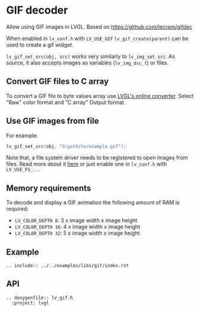 ```eval_rst
```

# GIF decoder
Allow using GIF images in LVGL. Based on https://github.com/lecram/gifdec

When enabled in `lv_conf.h` with `LV_USE_GIF` `lv_gif_create(parent)` can be used to create a gif widget.

`lv_gif_set_src(obj, src)` works very similarly to `lv_img_set_src`. As source, it also accepts images as variables (`lv_img_dsc_t`) or files.


## Convert GIF files to C array
To convert a GIF file to byte values array use [LVGL's online converter](https://lvgl.io/tools/imageconverter). Select "Raw" color format and "C array" Output format.


## Use GIF images from file
For example:
```c
lv_gif_set_src(obj, "S:path/to/example.gif");
```

Note that, a file system driver needs to be registered to open images from files. Read more about it [here](https://docs.lvgl.io/master/overview/file-system.html) or just enable one in `lv_conf.h` with `LV_USE_FS_...`


## Memory requirements
To decode and display a GIF animation the following amount of RAM is required:
- `LV_COLOR_DEPTH 8`: 3 x image width x image height
- `LV_COLOR_DEPTH 16`: 4 x image width x image height
- `LV_COLOR_DEPTH 32`: 5 x image width x image height

## Example
```eval_rst
.. include:: ../../examples/libs/gif/index.rst
```

## API

```eval_rst
.. doxygenfile:: lv_gif.h
  :project: lvgl
```